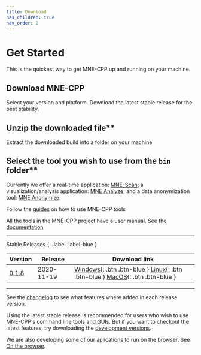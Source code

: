 ```yaml
---
title: Download
has_children: true
nav_order: 2
---
```

# Get Started

This is the quickest way to get MNE-CPP up and running on your machine.

## Download MNE-CPP

  Select your version and platform. Download the latest stable release for the best stability.

## Unzip the downloaded file**

  Extract the downloaded build into a folder on your machine

## Select the tool you wish to use from the `bin` folder**

  Currently we offer a real-time application: [MNE-Scan](pages/documentation/scan.md); a visualization/analysis application: [MNE Analyze](pages/learn/analyze.md); and a data anonymization tool: [MNE Anonymize](pages/documentation/anonymize.md).

Follow the [guides](pages/documentation/documentation.md) on how to use MNE-CPP tools

  All the tools in the MNE-CPP project have a user manual. See the [documentation](pages/)

---

Stable Releases
{: .label .label-blue }

| Version | Release | Download link |
|-------|-------|-------|
| [0.1.8](changelog.md#version-018) | 2020-11-19 | <span class="fs-2"> [Windows](https://github.com/mne-tools/mne-cpp/releases/download/v0.1.8/mne-cpp-windows-dynamic-x86_64.zip){: .btn .btn-blue } [Linux](https://github.com/mne-tools/mne-cpp/releases/download/v0.1.8/mne-cpp-linux-dynamic-x86_64.tar.gz){: .btn .btn-blue } [MacOS](https://github.com/mne-tools/mne-cpp/releases/download/v0.1.8/mne-cpp-macos-dynamic-x86_64.tar.gz){: .btn .btn-blue } </span> |

---
See the [changelog](changelog.md) to see what features where added in each release version.

Using the latest stable release is recommended for users who wish to use MNE-CPP's command line tools and GUIs. But if you want to checkout the latest features, try downloading the [development versions](development.md).

We are also developing some of our aplications to run on the browser. See [On the browser](webasm.md).
